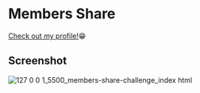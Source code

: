 <h1>Members Share</h1>
<a href="https://icodethis.com/the_codebreaker" target="_blank">Check out my profile!</a>😁

<h2>Screenshot</h2>

![127 0 0 1_5500_members-share-challenge_index html](https://github.com/victoriaEssien/iCodeThis-challenges/assets/79677353/7d84d51c-49bd-485c-ba0a-07bf73f64624)
